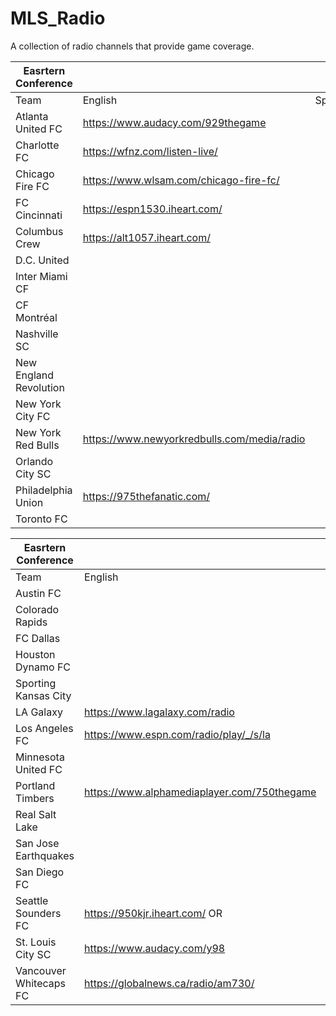 # MLS_Radio
A collection of radio channels that provide game coverage.

|Easrtern Conference|||
|---|---|---|
|Team|English|Spanish|
|Atlanta United FC|https://www.audacy.com/929thegame|
|Charlotte FC|https://wfnz.com/listen-live/|
|Chicago Fire FC|https://www.wlsam.com/chicago-fire-fc/|
|FC Cincinnati|https://espn1530.iheart.com/|
|Columbus Crew|https://alt1057.iheart.com/|
|D.C. United||
|Inter Miami CF||
|CF Montréal||
|Nashville SC||
|New England Revolution||
|New York City FC||
|New York Red Bulls|https://www.newyorkredbulls.com/media/radio|
|Orlando City SC||
|Philadelphia Union|https://975thefanatic.com/|
|Toronto FC||

|Easrtern Conference|||
|---|---|---|
|Team|English|Spanish|
|Austin FC||
|Colorado Rapids||
FC Dallas||
|Houston Dynamo FC||
|Sporting Kansas City||
|LA Galaxy|https://www.lagalaxy.com/radio|
|Los Angeles FC|https://www.espn.com/radio/play/_/s/la|
|Minnesota United FC||
|Portland Timbers|https://www.alphamediaplayer.com/750thegame|
|Real Salt Lake||
|San Jose Earthquakes||
|San Diego FC||
|Seattle Sounders FC|https://950kjr.iheart.com/ OR |
|St. Louis City SC|https://www.audacy.com/y98|
|Vancouver Whitecaps FC|https://globalnews.ca/radio/am730/|

